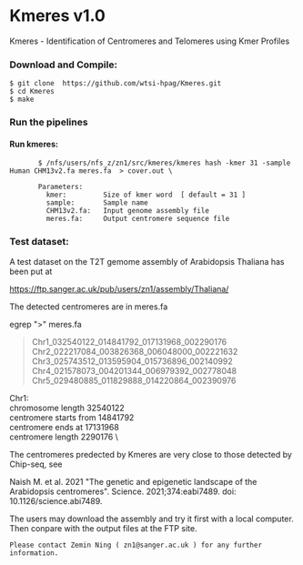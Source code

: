 # Kmeres v1.0
Kmeres - Identification of Centromeres and Telomeres using Kmer Profiles  
 
### Download and Compile:

    $ git clone  https://github.com/wtsi-hpag/Kmeres.git 
    $ cd Kmeres 
    $ make
		
### Run the pipelines

#### Run kmeres:
           $ /nfs/users/nfs_z/zn1/src/kmeres/kmeres hash -kmer 31 -sample Human CHM13v2.fa meres.fa  > cover.out \
           
	       Parameters:
             kmer:         Size of kmer word  [ default = 31 ]
             sample:       Sample name 
             CHM13v2.fa:   Input genome assembly file 
             meres.fa:     Output centromere sequence file 

### Test dataset:

A test dataset on the T2T gemome assembly of Arabidopsis Thaliana has been put at 

https://ftp.sanger.ac.uk/pub/users/zn1/assembly/Thaliana/

The detected centromeres are in meres.fa

egrep ">" meres.fa

>Chr1_032540122_014841792_017131968_002290176
>Chr2_022217084_003826368_006048000_002221632
>Chr3_025743512_013595904_015736896_002140992
>Chr4_021578073_004201344_006979392_002778048
>Chr5_029480885_011829888_014220864_002390976

Chr1:                                    \
chromosome length 32540122               \
centromere starts from 14841792          \
centromere ends at 17131968              \
centromere length 2290176                \ 


The centromeres predected by Kmeres are very close to those detected by Chip-seq, see

Naish M. et al. 2021 "The genetic and epigenetic landscape of the Arabidopsis centromeres". Science. 2021;374:eabi7489. doi: 10.1126/science.abi7489. 

The users may download the assembly and try it first with a local computer. Then conpare with the output files at the FTP site.
 
    Please contact Zemin Ning ( zn1@sanger.ac.uk ) for any further information. 
